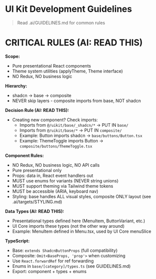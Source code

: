 # UI Kit Development Guidelines

> Read .ai/GUIDELINES.md for common rules

# CRITICAL RULES (AI: READ THIS)

**Scope:**
- Pure presentational React components
- Theme system utilities (applyTheme, Theme interface)
- NO Redux, NO business logic

**Hierarchy:**
- shadcn -> base -> composite
- NEVER skip layers - composite imports from base, NOT shadcn

**Decision Rule (AI: READ THIS):**
- Creating new component? Check imports:
  - Imports from `@/uikit/base/_shadcn/*` -> PUT IN `base/`
  - Imports from `@/uikit/base/*` -> PUT IN `composite/`
  - Example: Button imports shadcn -> `base/buttons/Button.tsx`
  - Example: ThemeToggle imports Button -> `composite/buttons/ThemeToggle.tsx`

**Component Rules:**
- NO Redux, NO business logic, NO API calls
- Pure presentational only
- Props: data in, React event handlers out
- MUST use enums for variants (NEVER string unions)
- MUST support theming via Tailwind theme tokens
- MUST be accessible (ARIA, keyboard nav)
- Styling: base handles ALL visual styles, composite ONLY layout (see .ai/targets/STYLING.md)

**Data Types (AI: READ THIS):**
- Presentational types defined here (MenuItem, ButtonVariant, etc.)
- UI Core imports these types (not the other way around)
- Example: MenuItem defined in Menu.tsx, used by UI Core menuSlice

**TypeScript:**
- Base: `extends ShadcnButtonProps` (full compatibility)
- Composite: `Omit<BaseProps, 'prop'>` when customizing
- Use `React.forwardRef` for ref forwarding
- Enums in `base/[category]/types.ts` (see GUIDELINES.md)
- Export: component + types + enums
